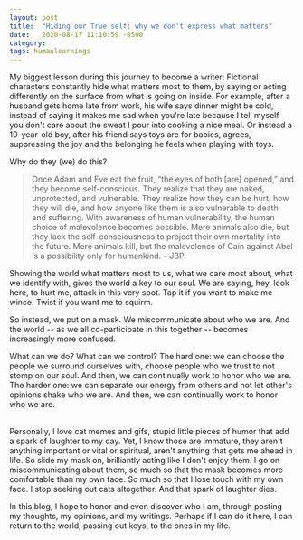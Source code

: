 ```yaml
---
layout: post
title:  "Hiding our True self: why we don't express what matters"
date:   2020-08-17 11:10:59 -0500
category: 
tags: humanlearnings
---
```

My biggest lesson during this journey to become a writer: Fictional characters constantly hide what matters most to them, by saying or acting differently on the surface from what is going on inside. For example, after a husband gets home late from work, his wife says dinner might be cold, instead of saying it makes me sad when you're late because I tell myself you don't care about the sweat I pour into cooking a nice meal. Or instead a 10-year-old boy, after his friend says toys are for babies, agrees, suppressing the joy and the belonging he feels when playing with toys.

Why do they (we) do this?

> Once Adam and Eve eat the fruit, “the eyes of both [are] opened,” and they become self-conscious. They realize that they are naked, unprotected, and vulnerable. They realize how they can be hurt, how they will die, and how anyone like them is also vulnerable to death and suffering. With awareness of human vulnerability, the human choice of malevolence becomes possible. Mere animals also die, but they lack the self-consciousness to project their own mortality into the future. Mere animals kill, but the malevolence of Cain against Abel is a possibility only for humankind. &ndash; JBP

Showing the world what matters most to us, what we care most about, what we identify with, gives the world a key to our soul. We are saying, hey, look here, to hurt me, attack in this very spot. Tap it if you want to make me wince. Twist if you want me to squirm. 

So instead, we put on a mask. We miscommunicate about who we are. And the world -- as we all co-participate in this together -- becomes increasingly more confused.

What can we do? What can we control? The hard one: we can choose the people we surround ourselves with, choose people who we trust to not stomp on our soul. And then, we can continually work to honor who we are. The harder one: we can separate our energy from others and not let other's opinions shake who we are. And then, we can continually work to honor who we are.

<br>
Personally, I love cat memes and gifs, stupid little pieces of humor that add a spark of laughter to my day. Yet, I know those are immature, they aren't anything important or vital or spiritual, aren't anything that gets me ahead in life. So slide my mask on, brilliantly acting like I don't enjoy them. I go on miscommunicating about them, so much so that the mask becomes more comfortable than my own face. So much so that I lose touch with my own face. I stop seeking out cats altogether. And that spark of laughter dies.

In this blog, I hope to honor and even discover who I am, through posting my thoughts, my opinions, and my writings. Perhaps if I can do it here, I can return to the world, passing out keys, to the ones in my life.
